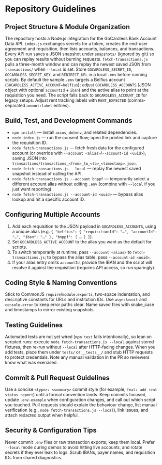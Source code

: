 # Repository Guidelines

## Project Structure & Module Organization
The repository hosts a Node.js integration for the GoCardless Bank Account Data API. `index.js` exchanges secrets for a token, creates the end-user agreement and requisition, then lists accounts, balances, and transactions. Every API run saves a JSON snapshot under `snapshots/` (ignored by git) so you can replay results without burning requests. `fetch-transactions.js` pulls a three-month window and can replay the newest saved JSON from `transactions/` when `--local` is set. Store `GOCARDLESS_SECRET_ID`, `GOCARDLESS_SECRET_KEY`, and `REDIRECT_URL` in a local `.env` before running scripts. By default the sample `.env` targets a Belfius account (`GOCARDLESS_ACTIVE_ACCOUNT=belfius`); adjust `GOCARDLESS_ACCOUNTS` (JSON object with optional `accountId` + `iban`) and the active alias to point at the requisition you need. The script falls back to `GOCARDLESS_ACCOUNT_ID` for legacy setups. Adjust rent tracking labels with `RENT_EXPECTED` (comma-separated `amount:label` entries).

## Build, Test, and Development Commands
- `npm install` — install `axios`, `dotenv`, and related dependencies.
- `node index.js` — run the consent flow; open the printed link and capture the requisition ID.
- `node fetch-transactions.js` — fetch fresh data for the configured account (or override with `--account <alias>`/`--account-id <uuid>`), saving JSON into `transactions/transactions_<from>_to_<to>_<timestamp>.json`.
- `node fetch-transactions.js --local` — replay the newest saved snapshot instead of calling the API.
- `node fetch-transactions.js --account bnppf` — temporarily select a different account alias without editing `.env` (combine with `--local` if you just want reporting).
- `node fetch-transactions.js --account-id <uuid>` — bypass alias lookup and hit a specific account ID.

## Configuring Multiple Accounts
1. Add each requisition to the JSON payload in `GOCARDLESS_ACCOUNTS`, using a unique alias (e.g. `{ "belfius": { "requisitionId": "…", "accountId": "…", "iban": "…" }, "bnppf": { … } }`).
2. Set `GOCARDLESS_ACTIVE_ACCOUNT` to the alias you want as the default for scripts.
3. To switch temporarily at runtime, pass `--account <alias>` to `fetch-transactions.js`; to bypass the alias table, pass `--account-id <uuid>`.
4. If your alias entry omits `accountId`, provide the IBAN and the script will resolve it against the requisition (requires API access, so run sparingly).

## Coding Style & Naming Conventions
Stick to CommonJS `require`/`module.exports`, two-space indentation, and descriptive constants for URLs and institution IDs. Use `async`/`await` and `console.error` to keep error paths clear. Name saved files with snake_case and timestamps to mirror existing snapshots.

## Testing Guidelines
Automated tests are not yet wired (`npm test` fails intentionally), so lean on scripted runs: execute `node fetch-transactions.js --local` against stored fixtures, then re-run without `--local` after HTTP-facing changes. When you add tests, place them under `tests/` or `__tests__/` and stub HTTP requests to protect credentials. Note any manual validation in the PR so reviewers know what was exercised.

## Commit & Pull Request Guidelines
Use a concise `<type>: <summary>` commit style (for example, `feat: add rent status report`) until a formal convention lands. Keep commits focused, update `.env.example` when configuration changes, and call out which script you touched. Pull requests should explain the behaviour change, list manual verification (e.g., `node fetch-transactions.js --local`), link issues, and attach redacted output when helpful.

## Security & Configuration Tips
Never commit `.env` files or raw transaction exports; keep them local. Prefer `--local` mode during demos to avoid hitting live accounts, and rotate secrets if they ever leak to logs. Scrub IBANs, payer names, and requisition IDs from shared diagnostics.
